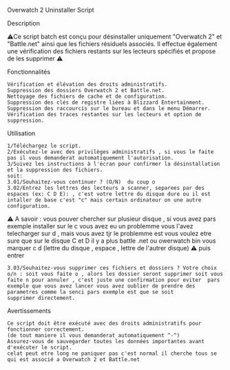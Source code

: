 Overwatch 2 Uninstaller Script

Description

⚠️Ce script batch est conçu pour désinstaller uniquement "Overwatch 2" et "Battle.net" ainsi que les fichiers résiduels associés. Il effectue également une vérification des fichiers restants sur les lecteurs spécifiés et propose de les supprimer ⚠️

Fonctionnalités

    Vérification et élévation des droits administratifs.
    Suppression des dossiers Overwatch 2 et Battle.net.
    Nettoyage des fichiers de cache et de configuration.
    Suppression des clés de registre liées à Blizzard Entertainment.
    Suppression des raccourcis sur le bureau et dans le menu Démarrer.
    Vérification des traces restantes sur les lecteurs et option de suppression.

Utilisation

    1/Téléchargez le script.
    2/Exécutez-le avec des privilèges administratifs , si vous le faite pas il vous demanderat automatiquement l'autorisation.
    3/Suivez les instructions à l'écran pour confirmer la désinstallation et la suppression des fichiers.
    soit:
    3.01/Souhaitez-vous continuer ? (O/N)  du coup o
    3.02/Entrez les lettres des lecteurs a scanner, separees par des espaces (ex: C D E): , c'est votre lettre du disque dure ou il est intaller de base c'est "c" mais certain ordinateur on une autre configuration.
    
⚠️ A savoir : vous pouver chercher sur plusieur disque , si vous avez pars exemple installer sur le c vous avez eu un problemme vous l'avez telecharger sur d , mais vous avez tjr le problemme est vous voulez etre sure que sur le disque C et D il y a plus battle .net ou owerwatch bin vous marquer c d (lettre du disque , espace , 
    lettre de l'autrer disque) ⚠️ puis entrer
    
    3.03/Souhaitez-vous supprimer ces fichiers et dossiers ? Votre choix o/n : soit vous faite o , alors les dossier seront supprimer soit vous faite n pour annuler , c'est juste une confirmation pour eviter  pars exemple que vous avez lancer vous avez oublier de prendre des parametres comme la senci pars exemple est que se soit 
    supprimer directement.

Avertissements

    Ce script doit être exécuté avec des droits administratifs pour fonctionner correctement.
    (de tout maniere il vous demanderat automatiquement ^-^)
    Assurez-vous de sauvegarder toutes les données importantes avant d'exécuter le script.
    celat peut etre long ne paniquer pas c'est normal il cherche tous se qui est associé a Overwatch 2 et Battle.net

